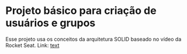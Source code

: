 # Projeto básico para criação de usuários e grupos
Esse projeto usa os conceitos da arquitetura SOLID baseado no vídeo da Rocket Seat.
Link: [text](https://www.youtube.com/watch?v=vAV4Vy4jfkc)